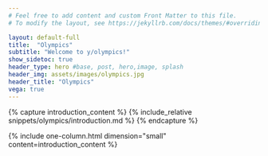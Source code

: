 ```yaml
---
# Feel free to add content and custom Front Matter to this file.
# To modify the layout, see https://jekyllrb.com/docs/themes/#overriding-theme-defaults

layout: default-full
title:  "Olympics"
subtitle: "Welcome to y/olympics!"
show_sidetoc: true
header_type: hero #base, post, hero,image, splash
header_img: assets/images/olympics.jpg
header_title: "Olympics"
vega: true
---
```


[//]: # (Introduction section)
{% capture introduction_content %}
    {% include_relative snippets/olympics/introduction.md %}
{% endcapture %}

{% include one-column.html dimension="small" content=introduction_content %}
